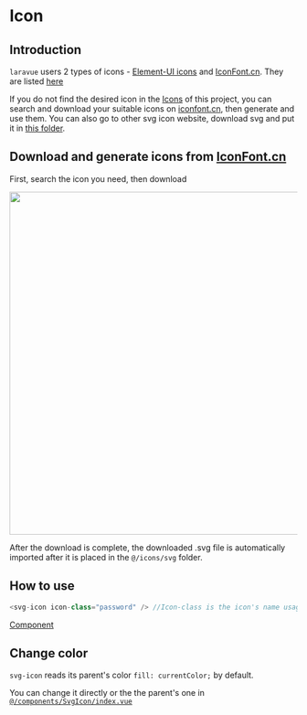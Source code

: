 # Icon

## Introduction

`laravue` users 2 types of icons - [Element-UI icons](https://element.eleme.io/#/en-US/component/icon) and [IconFont.cn](http://iconfont.cn). They are listed [here](https://laravue.dev/#/element-ui/icons) 

If you do not find the desired icon in the [Icons](https://laravue.dev/#/element-ui/icons) of this project, you can search and download your suitable icons on [iconfont.cn](http://iconfont.cn/), then generate and use them. You can also go to other svg icon website, download svg and put it in [this folder](https://github.com/tuandm/laravue/tree/master/resources/js/icons/svg).

## Download and generate icons from [IconFont.cn](http://iconfont.cn)

First, search the icon you need, then download

<img width="600" src="https://wpimg.wallstcn.com/1f8b1e56-cfd9-4ef7-a0aa-dfb0c2883aa3.gif" />

<br />

After the download is complete, the downloaded .svg file is automatically imported after it is placed in the `@/icons/svg` folder.

## How to use

```js
<svg-icon icon-class="password" /> //Icon-class is the icon's name usage
```

[Component](/feature/component/svg-icon.md)

## Change color

`svg-icon` reads its parent's color `fill: currentColor;` by default.

You can change it directly or the the parent's one in [`@/components/SvgIcon/index.vue`](https://github.com/tuandm/laravue/blob/master/resources/js/components/SvgIcon/index.vue)
